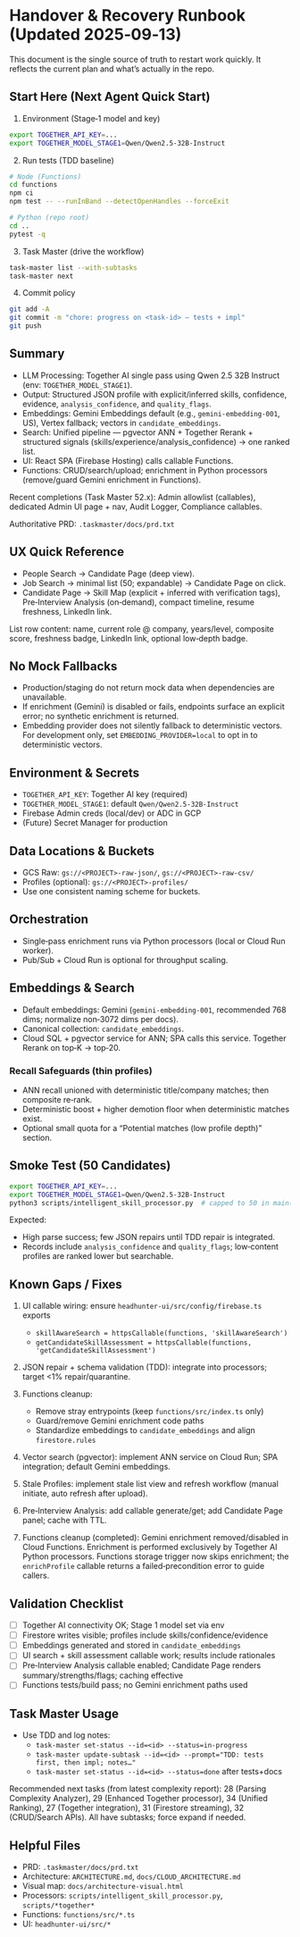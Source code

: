 # Handover & Recovery Runbook (Updated 2025‑09‑13)

This document is the single source of truth to restart work quickly. It reflects the current plan and what’s actually in the repo.

## Start Here (Next Agent Quick Start)

1) Environment (Stage‑1 model and key)
```bash
export TOGETHER_API_KEY=...
export TOGETHER_MODEL_STAGE1=Qwen/Qwen2.5-32B-Instruct
```

2) Run tests (TDD baseline)
```bash
# Node (Functions)
cd functions
npm ci
npm test -- --runInBand --detectOpenHandles --forceExit

# Python (repo root)
cd ..
pytest -q
```

3) Task Master (drive the workflow)
```bash
task-master list --with-subtasks
task-master next
```

4) Commit policy
```bash
git add -A
git commit -m "chore: progress on <task-id> — tests + impl"
git push
```

## Summary

- LLM Processing: Together AI single pass using Qwen 2.5 32B Instruct (env: `TOGETHER_MODEL_STAGE1`).
- Output: Structured JSON profile with explicit/inferred skills, confidence, evidence, `analysis_confidence`, and `quality_flags`.
- Embeddings: Gemini Embeddings default (e.g., `gemini-embedding-001`, US), Vertex fallback; vectors in `candidate_embeddings`.
- Search: Unified pipeline — pgvector ANN + Together Rerank + structured signals (skills/experience/analysis_confidence) → one ranked list.
- UI: React SPA (Firebase Hosting) calls callable Functions.
- Functions: CRUD/search/upload; enrichment in Python processors (remove/guard Gemini enrichment in Functions).

Recent completions (Task Master 52.x): Admin allowlist (callables), dedicated Admin UI page + nav, Audit Logger, Compliance callables.

Authoritative PRD: `.taskmaster/docs/prd.txt`

## UX Quick Reference

- People Search → Candidate Page (deep view).
- Job Search → minimal list (50; expandable) → Candidate Page on click.
- Candidate Page → Skill Map (explicit + inferred with verification tags), Pre‑Interview Analysis (on‑demand), compact timeline, resume freshness, LinkedIn link.

List row content: name, current role @ company, years/level, composite score, freshness badge, LinkedIn link, optional low‑depth badge.

## No Mock Fallbacks

- Production/staging do not return mock data when dependencies are unavailable.
- If enrichment (Gemini) is disabled or fails, endpoints surface an explicit error; no synthetic enrichment is returned.
- Embedding provider does not silently fallback to deterministic vectors. For development only, set `EMBEDDING_PROVIDER=local` to opt in to deterministic vectors.

## Environment & Secrets

- `TOGETHER_API_KEY`: Together AI key (required)
- `TOGETHER_MODEL_STAGE1`: default `Qwen/Qwen2.5-32B-Instruct`
- Firebase Admin creds (local/dev) or ADC in GCP
- (Future) Secret Manager for production

## Data Locations & Buckets

- GCS Raw: `gs://<PROJECT>-raw-json/`, `gs://<PROJECT>-raw-csv/`
- Profiles (optional): `gs://<PROJECT>-profiles/`
- Use one consistent naming scheme for buckets.

## Orchestration

- Single‑pass enrichment runs via Python processors (local or Cloud Run worker).
- Pub/Sub + Cloud Run is optional for throughput scaling.

## Embeddings & Search

- Default embeddings: Gemini (`gemini-embedding-001`, recommended 768 dims; normalize non‑3072 dims per docs).
- Canonical collection: `candidate_embeddings`.
- Cloud SQL + pgvector service for ANN; SPA calls this service. Together Rerank on top‑K → top‑20.

### Recall Safeguards (thin profiles)
- ANN recall unioned with deterministic title/company matches; then composite re‑rank.
- Deterministic boost + higher demotion floor when deterministic matches exist.
- Optional small quota for a “Potential matches (low profile depth)” section.

## Smoke Test (50 Candidates)

```bash
export TOGETHER_API_KEY=... 
export TOGETHER_MODEL_STAGE1=Qwen/Qwen2.5-32B-Instruct
python3 scripts/intelligent_skill_processor.py  # capped to 50 in main()
```

Expected:
- High parse success; few JSON repairs until TDD repair is integrated.
- Records include `analysis_confidence` and `quality_flags`; low‑content profiles are ranked lower but searchable.

## Known Gaps / Fixes

1) UI callable wiring: ensure `headhunter-ui/src/config/firebase.ts` exports
   - `skillAwareSearch = httpsCallable(functions, 'skillAwareSearch')`
   - `getCandidateSkillAssessment = httpsCallable(functions, 'getCandidateSkillAssessment')`

2) JSON repair + schema validation (TDD): integrate into processors; target <1% repair/quarantine.

3) Functions cleanup:
   - Remove stray entrypoints (keep `functions/src/index.ts` only)
   - Guard/remove Gemini enrichment code paths
   - Standardize embeddings to `candidate_embeddings` and align `firestore.rules`

4) Vector search (pgvector): implement ANN service on Cloud Run; SPA integration; default Gemini embeddings.
5) Stale Profiles: implement stale list view and refresh workflow (manual initiate, auto refresh after upload).

6) Pre‑Interview Analysis: add callable generate/get; add Candidate Page panel; cache with TTL.

6) Functions cleanup (completed): Gemini enrichment removed/disabled in Cloud Functions. Enrichment is performed exclusively by Together AI Python processors. Functions storage trigger now skips enrichment; the `enrichProfile` callable returns a failed‑precondition error to guide callers.

## Validation Checklist

- [ ] Together AI connectivity OK; Stage 1 model set via env
- [ ] Firestore writes visible; profiles include skills/confidence/evidence
- [ ] Embeddings generated and stored in `candidate_embeddings`
- [ ] UI search + skill assessment callable work; results include rationales
- [ ] Pre‑Interview Analysis callable enabled; Candidate Page renders summary/strengths/flags; caching effective
- [ ] Functions tests/build pass; no Gemini enrichment paths used

## Task Master Usage

- Use TDD and log notes:
  - `task-master set-status --id=<id> --status=in-progress`
  - `task-master update-subtask --id=<id> --prompt="TDD: tests first, then impl; notes…"`
  - `task-master set-status --id=<id> --status=done` after tests+docs

Recommended next tasks (from latest complexity report): 28 (Parsing Complexity Analyzer), 29 (Enhanced Together processor), 34 (Unified Ranking), 27 (Together integration), 31 (Firestore streaming), 32 (CRUD/Search APIs). All have subtasks; force expand if needed.

## Helpful Files

- PRD: `.taskmaster/docs/prd.txt`
- Architecture: `ARCHITECTURE.md`, `docs/CLOUD_ARCHITECTURE.md`
- Visual map: `docs/architecture-visual.html`
- Processors: `scripts/intelligent_skill_processor.py`, `scripts/*together*`
- Functions: `functions/src/*.ts`
- UI: `headhunter-ui/src/*`
